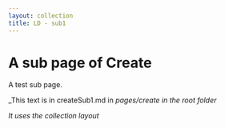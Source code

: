 ```yaml
---
layout: collection
title: LD - sub1
---
```

# A sub page of Create

A test sub page.

_This text is in createSub1.md in _pages/create in the root folder_

*It uses the collection layout*
